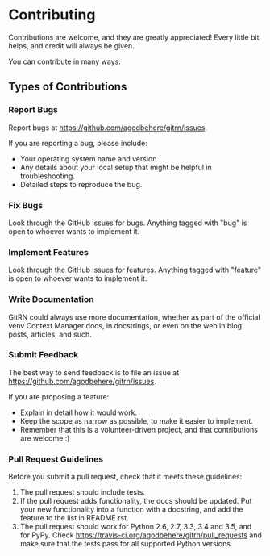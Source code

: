 #  Contributing


Contributions are welcome, and they are greatly appreciated! Every
little bit helps, and credit will always be given.

You can contribute in many ways:

##  Types of Contributions


### Report Bugs


Report bugs at https://github.com/agodbehere/gitrn/issues.

If you are reporting a bug, please include:

* Your operating system name and version.
* Any details about your local setup that might be helpful in troubleshooting.
* Detailed steps to reproduce the bug.

###  Fix Bugs

Look through the GitHub issues for bugs. Anything tagged with "bug"
is open to whoever wants to implement it.

### Implement Features


Look through the GitHub issues for features. Anything tagged with "feature"
is open to whoever wants to implement it.

###  Write Documentation


GitRN could always use more documentation, whether as part of the
official venv Context Manager docs, in docstrings, or even on the web in blog posts,
articles, and such.

###  Submit Feedback


The best way to send feedback is to file an issue at https://github.com/agodbehere/gitrn/issues.

If you are proposing a feature:

* Explain in detail how it would work.
* Keep the scope as narrow as possible, to make it easier to implement.
* Remember that this is a volunteer-driven project, and that contributions
  are welcome :)


###  Pull Request Guidelines

Before you submit a pull request, check that it meets these guidelines:

1. The pull request should include tests.
2. If the pull request adds functionality, the docs should be updated. Put
   your new functionality into a function with a docstring, and add the
   feature to the list in README.rst.
3. The pull request should work for Python 2.6, 2.7, 3.3, 3.4 and 3.5, and for PyPy. Check
   https://travis-ci.org/agodbehere/gitrn/pull_requests
   and make sure that the tests pass for all supported Python versions.


